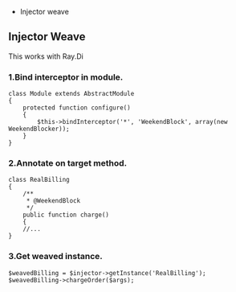  * Injector weave 

## Injector Weave

This works with Ray.Di

### 1.Bind interceptor in module.

    class Module extends AbstractModule
    {
        protected function configure()
        {
            $this->bindInterceptor('*', 'WeekendBlock', array(new WeekendBlocker));
        }
    }

### 2.Annotate on target method.

    class RealBilling
    {
        /**
         * @WeekendBlock
         */
        public function charge()
        {
        //...
    }

### 3.Get weaved instance.

    $weavedBilling = $injector->getInstance('RealBilling');
    $weavedBilling->chargeOrder($args);
